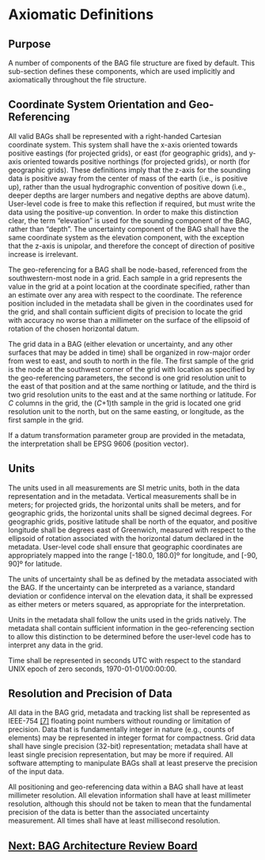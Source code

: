 # Axiomatic Definitions

## Purpose

A number of components of the BAG file structure are fixed by default. This sub-section defines these components, which are used implicitly and axiomatically throughout the file structure.

## Coordinate System Orientation and Geo-Referencing

All valid BAGs shall be represented with a right-handed Cartesian coordinate system.  This system shall have the x-axis oriented towards positive eastings (for projected grids), or east (for geographic grids), and y-axis oriented towards positive northings (for projected grids), or north (for geographic grids).  These definitions imply that the z-axis for the sounding data is positive away from the center of mass of the earth (i.e., is positive up), rather than the usual hydrographic convention of positive down (i.e., deeper depths are larger numbers and negative depths are above datum).  User-level code is free to make this reflection if required, but must write the data using the positive-up convention.  In order to make this distinction clear, the term “elevation” is used for the sounding component of the BAG, rather than “depth”.  The uncertainty component of the BAG shall have the same coordinate system as the elevation component, with the exception that the z-axis is unipolar, and therefore the concept of direction of positive increase is irrelevant.

The geo-referencing for a BAG shall be node-based, referenced from the southwestern-most node in a grid.  Each sample in a grid represents the value in the grid at a point location at the coordinate specified, rather than an estimate over any area with respect to the coordinate.  The reference position included in the metadata shall be given in the coordinates used for the grid, and shall contain sufficient digits of precision to locate the grid with accuracy no worse than a millimeter on the surface of the ellipsoid of rotation of the chosen horizontal datum.

The grid data in a BAG (either elevation or uncertainty, and any other surfaces that may be added in time) shall be organized in row-major order from west to east, and south to north in the file.  The first sample of the grid is the node at the southwest corner of the grid with location as specified by the geo-referencing parameters, the second is one grid resolution unit to the east of that position and at the same northing or latitude, and the third is two grid resolution units to the east and at the same northing or latitude.  For *C* columns in the grid, the (*C*+1)th sample in the grid is located one grid resolution unit to the north, but on the same easting, or longitude, as the first sample in the grid.

If a datum transformation parameter group are provided in the metadata, the interpretation shall be EPSG 9606 (position vector).

## Units

The units used in all measurements are SI metric units, both in the data representation and in the metadata.  Vertical measurements shall be in meters; for projected grids, the horizontal units shall be meters, and for geographic grids, the horizontal units shall be signed decimal degrees.  For geographic grids, positive latitude shall be north of the equator, and positive longitude shall be degrees east of Greenwich, measured with respect to the ellipsoid of rotation associated with the horizontal datum declared in the metadata.  User-level code shall ensure that geographic coordinates are appropriately mapped into the range [-180.0, 180.0]º for longitude, and [-90, 90]º for latitude.

The units of uncertainty shall be as defined by the metadata associated with the BAG.  If the uncertainty can be interpreted as a variance, standard deviation or confidence interval on the elevation data, it shall be expressed as either meters or meters squared, as appropriate for the interpretation.

Units in the metadata shall follow the units used in the grids natively.  The metadata shall contain sufficient information in the geo-referencing section to allow this distinction to be determined before the user-level code has to interpret any data in the grid.

Time shall be represented in seconds UTC with respect to the standard UNIX epoch of zero seconds, 1970-01-01/00:00:00.

## Resolution and Precision of Data

All data in the BAG grid, metadata and tracking list shall be represented as IEEE-754 <a href="FSD-References.html#ref7">[7]</a> floating point numbers without rounding or limitation of precision.  Data that is fundamentally integer in nature (e.g., counts of elements) may be represented in integer format for compactness.  Grid data shall have single precision (32-bit) representation; metadata shall have at least single precision representation, but may be more if required.  All software attempting to manipulate BAGs shall at least preserve the precision of the input data.

All positioning and geo-referencing data within a BAG shall have at least millimeter resolution.  All elevation information shall have at least millimeter resolution, although this should not be taken to mean that the fundamental precision of the data is better than the associated uncertainty measurement.  All times shall have at least millisecond resolution.

## [Next: BAG Architecture Review Board](FSD-BAGARB.md)
